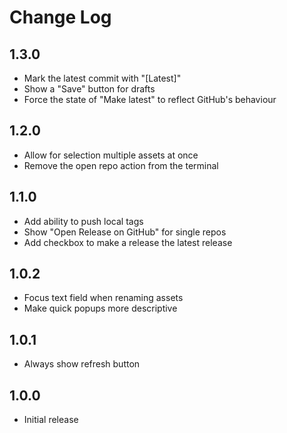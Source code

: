 # Change Log

## 1.3.0
-	Mark the latest commit with "[Latest]"
-	Show a "Save" button for drafts
-	Force the state of "Make latest" to reflect GitHub's behaviour

## 1.2.0

-   Allow for selection multiple assets at once
-   Remove the open repo action from the terminal

## 1.1.0

-   Add ability to push local tags
-   Show "Open Release on GitHub" for single repos
-   Add checkbox to make a release the latest release

## 1.0.2

-   Focus text field when renaming assets
-   Make quick popups more descriptive

## 1.0.1

-   Always show refresh button

## 1.0.0

-   Initial release
